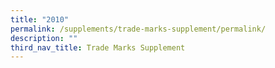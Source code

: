 ```yaml
---
title: "2010"
permalink: /supplements/trade-marks-supplement/permalink/
description: ""
third_nav_title: Trade Marks Supplement
---
```

